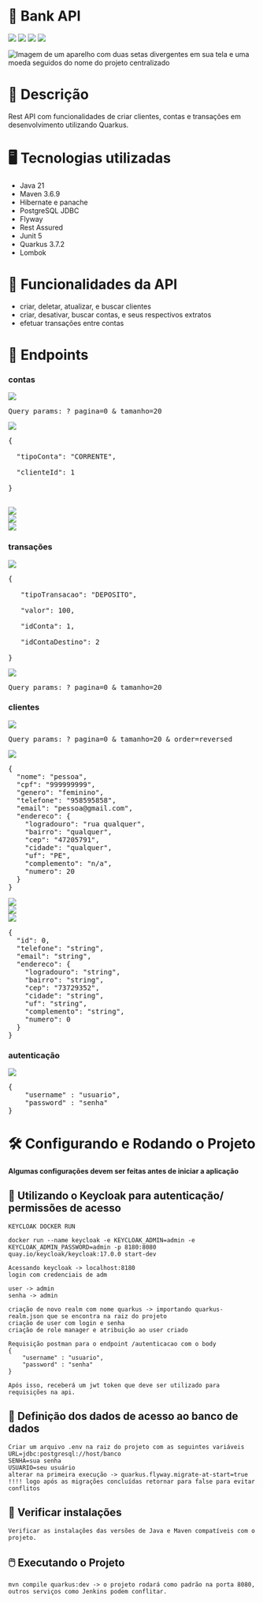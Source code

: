 # 💸 Bank API

<img loading="lazy" src="http://img.shields.io/static/v1?label=JAVA&message=21&color=GREEN&style=for-the-badge"/> <img loading="lazy" src="http://img.shields.io/static/v1?label=MAVEN&message=3.9.6&color=orange&style=for-the-badge"/> <img loading="lazy" src="http://img.shields.io/static/v1?label=QUARKUS&message=3.7.2&color=red&style=for-the-badge"/> <img loading="lazy" src="http://img.shields.io/static/v1?label=JUNIT&message=5&color=blue&style=for-the-badge"/>

![Imagem de um aparelho com duas setas divergentes em sua tela e uma moeda seguidos do nome do projeto centralizado](https://drive.usercontent.google.com/download?id=118W_dQP7qWIbqTBoauQHF-a38mvsw2v-&export=view&authuser=0)

# 📖 Descrição
Rest API com funcionalidades de criar clientes, contas e transações em desenvolvimento
utilizando Quarkus.

# 🖥️ Tecnologias utilizadas
* Java 21
* Maven 3.6.9
* Hibernate e panache
* PostgreSQL JDBC
* Flyway
* Rest Assured
* Junit 5
* Quarkus 3.7.2
* Lombok

# 🤖 Funcionalidades da API
* criar, deletar, atualizar, e buscar clientes
* criar, desativar, buscar contas, e seus respectivos extratos
* efetuar transações entre contas

# 🚏 Endpoints
### contas
<img loading="lazy" src="http://img.shields.io/static/v1?label=GET&message=/contas&color=GREEN&style=for-the-badge"/> <br>

<pre>Query params: ? pagina=0 & tamanho=20 <br></pre>
<img loading="lazy" src="http://img.shields.io/static/v1?label=POST&message=/contas&color=blue&style=for-the-badge"/> <br>
<pre>
{ <br>
  "tipoConta": "CORRENTE", <br>
  "clienteId": 1 <br>
} <br>
</pre>
<img loading="lazy" src="http://img.shields.io/static/v1?label=GET&message=/contas/extrato/{id}&color=red&style=for-the-badge"/> <br>
<img loading="lazy" src="http://img.shields.io/static/v1?label=GET&message=/contas/{id}&color=orange&style=for-the-badge"/> <br>
<img loading="lazy" src="http://img.shields.io/static/v1?label=DELETE&message=/contas/{id}&color=orange&style=for-the-badge"/> <br>

### transações
<img loading="lazy" src="http://img.shields.io/static/v1?label=POST&message=/transacoes&color=blue&style=for-the-badge"/> <br>
<pre>{<br>
   "tipoTransacao": "DEPOSITO", <br>
   "valor": 100, <br>
   "idConta": 1, <br>
   "idContaDestino": 2 <br>
}</pre>

<img loading="lazy" src="http://img.shields.io/static/v1?label=GET&message=/transacoes&color=GREEN&style=for-the-badge"/> <br>

<pre>Query params: ? pagina=0 & tamanho=20 <br></pre>

### clientes
<img loading="lazy" src="http://img.shields.io/static/v1?label=GET&message=/clientes&color=GREEN&style=for-the-badge"/> <br>

<pre>Query params: ? pagina=0 & tamanho=20 & order=reversed<br></pre>

<img loading="lazy" src="http://img.shields.io/static/v1?label=POST&message=/clientes&color=blue&style=for-the-badge"/> <br>
<pre>{
  "nome": "pessoa",
  "cpf": "999999999",
  "genero": "feminino",
  "telefone": "958595858",
  "email": "pessoa@gmail.com",
  "endereco": {
    "logradouro": "rua qualquer",
    "bairro": "qualquer",
    "cep": "47205791",
    "cidade": "qualquer",
    "uf": "PE",
    "complemento": "n/a",
    "numero": 20
  }
}</pre>
<img loading="lazy" src="http://img.shields.io/static/v1?label=GET&message=/clientes/{id}&color=orange&style=for-the-badge"/> <br>
<img loading="lazy" src="http://img.shields.io/static/v1?label=DELETE&message=/clientes/{id}&color=orange&style=for-the-badge"/> <br>
<img loading="lazy" src="http://img.shields.io/static/v1?label=PUT&message=/clientes&color=blue&style=for-the-badge"/> <br>
<pre>{
  "id": 0,
  "telefone": "string",
  "email": "string",
  "endereco": {
    "logradouro": "string",
    "bairro": "string",
    "cep": "73729352",
    "cidade": "string",
    "uf": "string",
    "complemento": "string",
    "numero": 0
  }
}</pre>

### autenticação
<img loading="lazy" src="http://img.shields.io/static/v1?label=POST&message=/autenticacao&color=blue&style=for-the-badge"/> <br>
<pre>{
    "username" : "usuario",
    "password" : "senha"
}</pre>


# 🛠 Configurando e Rodando o Projeto

**Algumas configurações devem ser feitas antes de iniciar a aplicação** <br>

## 🔐 Utilizando o Keycloak para autenticação/ permissões de acesso

    KEYCLOAK DOCKER RUN

    docker run --name keycloak -e KEYCLOAK_ADMIN=admin -e KEYCLOAK_ADMIN_PASSWORD=admin -p 8180:8080 quay.io/keycloak/keycloak:17.0.0 start-dev

    Acessando keycloak -> localhost:8180
    login com credenciais de adm 

    user -> admin
    senha -> admin

    criação de novo realm com nome quarkus -> importando quarkus-realm.json que se encontra na raiz do projeto
    criação de user com login e senha
    criação de role manager e atribuição ao user criado
    
    Requisição postman para o endpoint /autenticacao com o body
    {
        "username" : "usuario",
        "password" : "senha"
    }

    Após isso, receberá um jwt token que deve ser utilizado para requisições na api.

## 🎲 Definição dos dados de acesso ao banco de dados
    Criar um arquivo .env na raiz do projeto com as seguintes variáveis
    URL=jdbc:postgresql://host/banco
    SENHA=sua senha
    USUARIO=seu usuário
    alterar na primeira execução -> quarkus.flyway.migrate-at-start=true  
    !!!! logo após as migrações concluídas retornar para false para evitar conflitos

## 🔧 Verificar instalações
    Verificar as instalações das versões de Java e Maven compatíveis com o projeto.

## 🖱️ Executando o Projeto
    mvn compile quarkus:dev -> o projeto rodará como padrão na porta 8080, outros serviços como Jenkins podem conflitar.
